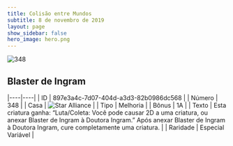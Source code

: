 ```yaml
---
title: Colisão entre Mundos
subtitle: 8 de novembro de 2019
layout: page
show_sidebar: false
hero_image: hero.png
---
```


![348](https://cdn.keyforgegame.com/media/card_front/pt/452_348_FRF7JPGFR94R_pt.png)

## Blaster de Ingram

|----|----|
| ID | 897e3a4c-7d07-404d-a3d3-82b0986dc568 |
| Número | 348 |
| Casa | ![Star Alliance](https://archonarcana.com/images/thumb/7/7d/Star_Alliance.png/22px-Star_Alliance.png "Aliança Estelar") |
| Tipo | Melhoria |
| Bônus | 1A |
| Texto | Esta criatura ganha: “Luta/Coleta:  Você pode causar 2D a uma criatura, ou anexar Blaster de Ingram à Doutora Ingram.”  Após anexar Blaster de Ingram à Doutora Ingram, cure completamente uma criatura. |
| Raridade | Especial Variável |

